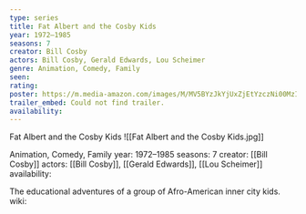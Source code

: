 ```yaml
---
type: series
title: Fat Albert and the Cosby Kids
year: 1972–1985
seasons: 7
creator: Bill Cosby
actors: Bill Cosby, Gerald Edwards, Lou Scheimer
genre: Animation, Comedy, Family
seen:
rating: 
poster: https://m.media-amazon.com/images/M/MV5BYzJkYjUxZjEtYzczNi00MzI0LTg1YWUtNWJiNmI5ZDhiNzQ2XkEyXkFqcGdeQXVyNTAyODkwOQ@@._V1_SX300.jpg
trailer_embed: Could not find trailer.
availability:
---
```

Fat Albert and the Cosby Kids
![[Fat Albert and the Cosby Kids.jpg]]

Animation, Comedy, Family
year: 1972–1985
seasons: 7
creator: [[Bill Cosby]]
actors: [[Bill Cosby]], [[Gerald Edwards]], [[Lou Scheimer]]
availability:

The educational adventures of a group of Afro-American inner city kids.
wiki: 


